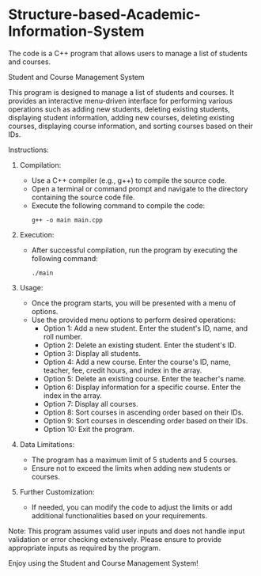 # Structure-based-Academic-Information-System
The code is a C++ program that allows users to manage a list of students and courses.

Student and Course Management System

This program is designed to manage a list of students and courses. It provides an interactive menu-driven interface for performing various operations such as adding new students, deleting existing students, displaying student information, adding new courses, deleting existing courses, displaying course information, and sorting courses based on their IDs.

Instructions:

1. Compilation:
   - Use a C++ compiler (e.g., g++) to compile the source code.
   - Open a terminal or command prompt and navigate to the directory containing the source code file.
   - Execute the following command to compile the code:
     ```
     g++ -o main main.cpp
     ```

2. Execution:
   - After successful compilation, run the program by executing the following command:
     ```
     ./main
     ```

3. Usage:
   - Once the program starts, you will be presented with a menu of options.
   - Use the provided menu options to perform desired operations:
     - Option 1: Add a new student. Enter the student's ID, name, and roll number.
     - Option 2: Delete an existing student. Enter the student's ID.
     - Option 3: Display all students.
     - Option 4: Add a new course. Enter the course's ID, name, teacher, fee, credit hours, and index in the array.
     - Option 5: Delete an existing course. Enter the teacher's name.
     - Option 6: Display information for a specific course. Enter the index in the array.
     - Option 7: Display all courses.
     - Option 8: Sort courses in ascending order based on their IDs.
     - Option 9: Sort courses in descending order based on their IDs.
     - Option 10: Exit the program.

4. Data Limitations:
   - The program has a maximum limit of 5 students and 5 courses.
   - Ensure not to exceed the limits when adding new students or courses.

5. Further Customization:
   - If needed, you can modify the code to adjust the limits or add additional functionalities based on your requirements.

Note: This program assumes valid user inputs and does not handle input validation or error checking extensively. Please ensure to provide appropriate inputs as required by the program.

Enjoy using the Student and Course Management System!

